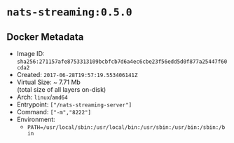 # `nats-streaming:0.5.0`

## Docker Metadata

- Image ID: `sha256:271157afe8753313109bcbfcb7d6a4ec6cbe23f56edd5d0f877a25447f60cda2`
- Created: `2017-06-28T19:57:19.553406141Z`
- Virtual Size: ~ 7.71 Mb  
  (total size of all layers on-disk)
- Arch: `linux`/`amd64`
- Entrypoint: `["/nats-streaming-server"]`
- Command: `["-m","8222"]`
- Environment:
  - `PATH=/usr/local/sbin:/usr/local/bin:/usr/sbin:/usr/bin:/sbin:/bin`
